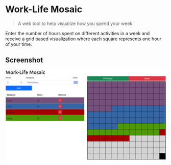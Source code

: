 # Work-Life Mosaic

> A web tool to help visualize how you spend your week.

Enter the number of hours spent on different activities in a week and receive a grid based visualization where each square represents one hour of your time.

## Screenshot
![Screenshot](./resources/work-life-example.png)